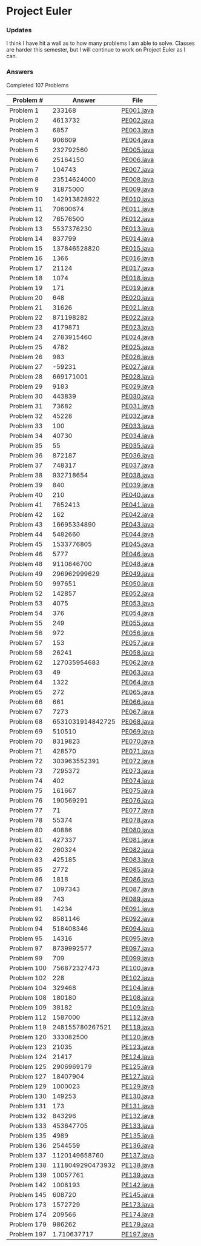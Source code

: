 # Project Euler

### Updates
I think I have hit a wall as to how many problems I am able to solve.  Classes are harder this semester, but I will continue to work on Project Euler as I can.

### Answers
Completed 107 Problems

Problem # | Answer | File
--------- | ------ | ----
Problem 1 | 233168 | [PE001.java](https://github.com/dcrousso/ProjectEuler/blob/master/PE001.java)
Problem 2 | 4613732 | [PE002.java](https://github.com/dcrousso/ProjectEuler/blob/master/PE002.java)
Problem 3 | 6857 | [PE003.java](https://github.com/dcrousso/ProjectEuler/blob/master/PE003.java)
Problem 4 | 906609 | [PE004.java](https://github.com/dcrousso/ProjectEuler/blob/master/PE004.java)
Problem 5 | 232792560 | [PE005.java](https://github.com/dcrousso/ProjectEuler/blob/master/PE005.java)
Problem 6 | 25164150 | [PE006.java](https://github.com/dcrousso/ProjectEuler/blob/master/PE006.java)
Problem 7 | 104743 | [PE007.java](https://github.com/dcrousso/ProjectEuler/blob/master/PE007.java)
Problem 8 | 23514624000 | [PE008.java](https://github.com/dcrousso/ProjectEuler/blob/master/PE008.java)
Problem 9 | 31875000 | [PE009.java](https://github.com/dcrousso/ProjectEuler/blob/master/PE009.java)
Problem 10 | 142913828922 | [PE010.java](https://github.com/dcrousso/ProjectEuler/blob/master/PE010.java)
Problem 11 | 70600674 | [PE011.java](https://github.com/dcrousso/ProjectEuler/blob/master/PE011.java)
Problem 12 | 76576500 | [PE012.java](https://github.com/dcrousso/ProjectEuler/blob/master/PE012.java)
Problem 13 | 5537376230 | [PE013.java](https://github.com/dcrousso/ProjectEuler/blob/master/PE013.java)
Problem 14 | 837799 | [PE014.java](https://github.com/dcrousso/ProjectEuler/blob/master/PE014.java)
Problem 15 | 137846528820 | [PE015.java](https://github.com/dcrousso/ProjectEuler/blob/master/PE015.java)
Problem 16 | 1366 | [PE016.java](https://github.com/dcrousso/ProjectEuler/blob/master/PE016.java)
Problem 17 | 21124 | [PE017.java](https://github.com/dcrousso/ProjectEuler/blob/master/PE017.java)
Problem 18 | 1074 | [PE018.java](https://github.com/dcrousso/ProjectEuler/blob/master/PE018.java)
Problem 19 | 171 | [PE019.java](https://github.com/dcrousso/ProjectEuler/blob/master/PE019.java)
Problem 20 | 648 | [PE020.java](https://github.com/dcrousso/ProjectEuler/blob/master/PE020.java)
Problem 21 | 31626 | [PE021.java](https://github.com/dcrousso/ProjectEuler/blob/master/PE021.java)
Problem 22 | 871198282 | [PE022.java](https://github.com/dcrousso/ProjectEuler/blob/master/PE022.java)
Problem 23 | 4179871 | [PE023.java](https://github.com/dcrousso/ProjectEuler/blob/master/PE023.java)
Problem 24 | 2783915460 | [PE024.java](https://github.com/dcrousso/ProjectEuler/blob/master/PE024.java)
Problem 25 | 4782 | [PE025.java](https://github.com/dcrousso/ProjectEuler/blob/master/PE025.java)
Problem 26 | 983 | [PE026.java](https://github.com/dcrousso/ProjectEuler/blob/master/PE026.java)
Problem 27 | -59231 | [PE027.java](https://github.com/dcrousso/ProjectEuler/blob/master/PE027.java)
Problem 28 | 669171001 | [PE028.java](https://github.com/dcrousso/ProjectEuler/blob/master/PE028.java)
Problem 29 | 9183 | [PE029.java](https://github.com/dcrousso/ProjectEuler/blob/master/PE029.java)
Problem 30 | 443839 | [PE030.java](https://github.com/dcrousso/ProjectEuler/blob/master/PE030.java)
Problem 31 | 73682 | [PE031.java](https://github.com/dcrousso/ProjectEuler/blob/master/PE031.java)
Problem 32 | 45228 | [PE032.java](https://github.com/dcrousso/ProjectEuler/blob/master/PE032.java)
Problem 33 | 100 | [PE033.java](https://github.com/dcrousso/ProjectEuler/blob/master/PE033.java)
Problem 34 | 40730 | [PE034.java](https://github.com/dcrousso/ProjectEuler/blob/master/PE034.java)
Problem 35 | 55 | [PE035.java](https://github.com/dcrousso/ProjectEuler/blob/master/PE035.java)
Problem 36 | 872187 | [PE036.java](https://github.com/dcrousso/ProjectEuler/blob/master/PE036.java)
Problem 37 | 748317 | [PE037.java](https://github.com/dcrousso/ProjectEuler/blob/master/PE037.java)
Problem 38 | 932718654 | [PE038.java](https://github.com/dcrousso/ProjectEuler/blob/master/PE038.java)
Problem 39 | 840 | [PE039.java](https://github.com/dcrousso/ProjectEuler/blob/master/PE039.java)
Problem 40 | 210 | [PE040.java](https://github.com/dcrousso/ProjectEuler/blob/master/PE040.java)
Problem 41 | 7652413 | [PE041.java](https://github.com/dcrousso/ProjectEuler/blob/master/PE041.java)
Problem 42 | 162 | [PE042.java](https://github.com/dcrousso/ProjectEuler/blob/master/PE042.java)
Problem 43 | 16695334890 | [PE043.java](https://github.com/dcrousso/ProjectEuler/blob/master/PE043.java)
Problem 44 | 5482660 | [PE044.java](https://github.com/dcrousso/ProjectEuler/blob/master/PE044.java)
Problem 45 | 1533776805 | [PE045.java](https://github.com/dcrousso/ProjectEuler/blob/master/PE045.java)
Problem 46 | 5777 | [PE046.java](https://github.com/dcrousso/ProjectEuler/blob/master/PE046.java)
Problem 48 | 9110846700 | [PE048.java](https://github.com/dcrousso/ProjectEuler/blob/master/PE048.java)
Problem 49 | 296962999629 | [PE049.java](https://github.com/dcrousso/ProjectEuler/blob/master/PE049.java)
Problem 50 | 997651 | [PE050.java](https://github.com/dcrousso/ProjectEuler/blob/master/PE050.java)
Problem 52 | 142857 | [PE052.java](https://github.com/dcrousso/ProjectEuler/blob/master/PE052.java)
Problem 53 | 4075 | [PE053.java](https://github.com/dcrousso/ProjectEuler/blob/master/PE053.java)
Problem 54 | 376 | [PE054.java](https://github.com/dcrousso/ProjectEuler/blob/master/PE054.java)
Problem 55 | 249 | [PE055.java](https://github.com/dcrousso/ProjectEuler/blob/master/PE055.java)
Problem 56 | 972 | [PE056.java](https://github.com/dcrousso/ProjectEuler/blob/master/PE056.java)
Problem 57 | 153 | [PE057.java](https://github.com/dcrousso/ProjectEuler/blob/master/PE057.java)
Problem 58 | 26241 | [PE058.java](https://github.com/dcrousso/ProjectEuler/blob/master/PE058.java)
Problem 62 | 127035954683 | [PE062.java](https://github.com/dcrousso/ProjectEuler/blob/master/PE062.java)
Problem 63 | 49 | [PE063.java](https://github.com/dcrousso/ProjectEuler/blob/master/PE063.java)
Problem 64 | 1322 | [PE064.java](https://github.com/dcrousso/ProjectEuler/blob/master/PE064.java)
Problem 65 | 272 | [PE065.java](https://github.com/dcrousso/ProjectEuler/blob/master/PE065.java)
Problem 66 | 661 | [PE066.java](https://github.com/dcrousso/ProjectEuler/blob/master/PE066.java)
Problem 67 | 7273 | [PE067.java](https://github.com/dcrousso/ProjectEuler/blob/master/PE067.java)
Problem 68 | 6531031914842725 | [PE068.java](https://github.com/dcrousso/ProjectEuler/blob/master/PE068.java)
Problem 69 | 510510 | [PE069.java](https://github.com/dcrousso/ProjectEuler/blob/master/PE069.java)
Problem 70 | 8319823 | [PE070.java](https://github.com/dcrousso/ProjectEuler/blob/master/PE070.java)
Problem 71 | 428570 | [PE071.java](https://github.com/dcrousso/ProjectEuler/blob/master/PE071.java)
Problem 72 | 303963552391 | [PE072.java](https://github.com/dcrousso/ProjectEuler/blob/master/PE072.java)
Problem 73 | 7295372 | [PE073.java](https://github.com/dcrousso/ProjectEuler/blob/master/PE073.java)
Problem 74 | 402 | [PE074.java](https://github.com/dcrousso/ProjectEuler/blob/master/PE074.java)
Problem 75 | 161667 | [PE075.java](https://github.com/dcrousso/ProjectEuler/blob/master/PE075.java)
Problem 76 | 190569291 | [PE076.java](https://github.com/dcrousso/ProjectEuler/blob/master/PE076.java)
Problem 77 | 71 | [PE077.java](https://github.com/dcrousso/ProjectEuler/blob/master/PE077.java)
Problem 78 | 55374 | [PE078.java](https://github.com/dcrousso/ProjectEuler/blob/master/PE078.java)
Problem 80 | 40886 | [PE080.java](https://github.com/dcrousso/ProjectEuler/blob/master/PE080.java)
Problem 81 | 427337 | [PE081.java](https://github.com/dcrousso/ProjectEuler/blob/master/PE081.java)
Problem 82 | 260324 | [PE082.java](https://github.com/dcrousso/ProjectEuler/blob/master/PE082.java)
Problem 83 | 425185 | [PE083.java](https://github.com/dcrousso/ProjectEuler/blob/master/PE083.java)
Problem 85 | 2772 | [PE085.java](https://github.com/dcrousso/ProjectEuler/blob/master/PE085.java)
Problem 86 | 1818 | [PE086.java](https://github.com/dcrousso/ProjectEuler/blob/master/PE086.java)
Problem 87 | 1097343 | [PE087.java](https://github.com/dcrousso/ProjectEuler/blob/master/PE087.java)
Problem 89 | 743 | [PE089.java](https://github.com/dcrousso/ProjectEuler/blob/master/PE089.java)
Problem 91 | 14234 | [PE091.java](https://github.com/dcrousso/ProjectEuler/blob/master/PE091.java)
Problem 92 | 8581146 | [PE092.java](https://github.com/dcrousso/ProjectEuler/blob/master/PE092.java)
Problem 94 | 518408346 | [PE094.java](https://github.com/dcrousso/ProjectEuler/blob/master/PE094.java)
Problem 95 | 14316 | [PE095.java](https://github.com/dcrousso/ProjectEuler/blob/master/PE095.java)
Problem 97 | 8739992577 | [PE097.java](https://github.com/dcrousso/ProjectEuler/blob/master/PE097.java)
Problem 99 | 709 | [PE099.java](https://github.com/dcrousso/ProjectEuler/blob/master/PE099.java)
Problem 100 | 756872327473 | [PE100.java](https://github.com/dcrousso/ProjectEuler/blob/master/PE100.java)
Problem 102 | 228 | [PE102.java](https://github.com/dcrousso/ProjectEuler/blob/master/PE102.java)
Problem 104 | 329468 | [PE104.java](https://github.com/dcrousso/ProjectEuler/blob/master/PE104.java)
Problem 108 | 180180 | [PE108.java](https://github.com/dcrousso/ProjectEuler/blob/master/PE108.java)
Problem 109 | 38182 | [PE109.java](https://github.com/dcrousso/ProjectEuler/blob/master/PE109.java)
Problem 112 | 1587000 | [PE112.java](https://github.com/dcrousso/ProjectEuler/blob/master/PE112.java)
Problem 119 | 248155780267521 | [PE119.java](https://github.com/dcrousso/ProjectEuler/blob/master/PE119.java)
Problem 120 | 333082500 | [PE120.java](https://github.com/dcrousso/ProjectEuler/blob/master/PE120.java)
Problem 123 | 21035 | [PE123.java](https://github.com/dcrousso/ProjectEuler/blob/master/PE123.java)
Problem 124 | 21417 | [PE124.java](https://github.com/dcrousso/ProjectEuler/blob/master/PE124.java)
Problem 125 | 2906969179 | [PE125.java](https://github.com/dcrousso/ProjectEuler/blob/master/PE125.java)
Problem 127 | 18407904 | [PE127.java](https://github.com/dcrousso/ProjectEuler/blob/master/PE127.java)
Problem 129 | 1000023 | [PE129.java](https://github.com/dcrousso/ProjectEuler/blob/master/PE129.java)
Problem 130 | 149253 | [PE130.java](https://github.com/dcrousso/ProjectEuler/blob/master/PE130.java)
Problem 131 | 173 | [PE131.java](https://github.com/dcrousso/ProjectEuler/blob/master/PE131.java)
Problem 132 | 843296 | [PE132.java](https://github.com/dcrousso/ProjectEuler/blob/master/PE132.java)
Problem 133 | 453647705 | [PE133.java](https://github.com/dcrousso/ProjectEuler/blob/master/PE133.java)
Problem 135 | 4989 | [PE135.java](https://github.com/dcrousso/ProjectEuler/blob/master/PE135.java)
Problem 136 | 2544559 | [PE136.java](https://github.com/dcrousso/ProjectEuler/blob/master/PE136.java)
Problem 137 | 1120149658760 | [PE137.java](https://github.com/dcrousso/ProjectEuler/blob/master/PE137.java)
Problem 138 | 1118049290473932 | [PE138.java](https://github.com/dcrousso/ProjectEuler/blob/master/PE138.java)
Problem 139 | 10057761 | [PE139.java](https://github.com/dcrousso/ProjectEuler/blob/master/PE139.java)
Problem 142 | 1006193 | [PE142.java](https://github.com/dcrousso/ProjectEuler/blob/master/PE142.java)
Problem 145 | 608720 | [PE145.java](https://github.com/dcrousso/ProjectEuler/blob/master/PE145.java)
Problem 173 | 1572729 | [PE173.java](https://github.com/dcrousso/ProjectEuler/blob/master/PE173.java)
Problem 174 | 209566 | [PE174.java](https://github.com/dcrousso/ProjectEuler/blob/master/PE174.java)
Problem 179 | 986262 | [PE179.java](https://github.com/dcrousso/ProjectEuler/blob/master/PE179.java)
Problem 197 | 1.710637717 | [PE197.java](https://github.com/dcrousso/ProjectEuler/blob/master/PE197.java)